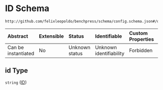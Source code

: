 # ID Schema

```txt
http://github.com/felixleopoldo/benchpress/schema/config.schema.json#/definitions/bn.fit_networks/properties/id
```



| Abstract            | Extensible | Status         | Identifiable            | Custom Properties | Additional Properties | Access Restrictions | Defined In                                                       |
| :------------------ | :--------- | :------------- | :---------------------- | :---------------- | :-------------------- | :------------------ | :--------------------------------------------------------------- |
| Can be instantiated | No         | Unknown status | Unknown identifiability | Forbidden         | Allowed               | none                | [config.schema.json*](config.schema.json "open original schema") |

## id Type

`string` ([ID](config-definitions-bnfit-network-file-properties-id.md))

